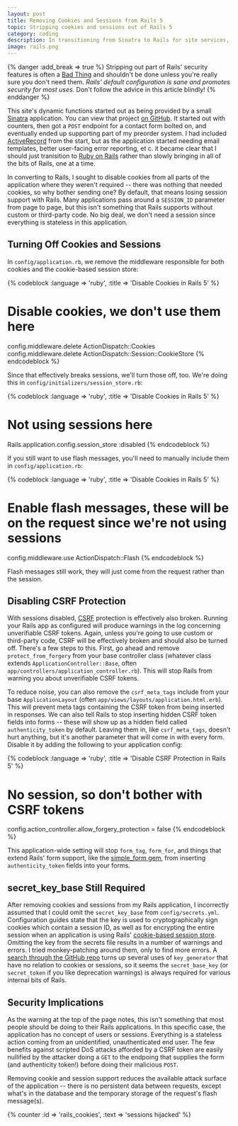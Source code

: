 ```yaml
---
layout: post
title: Removing Cookies and Sessions from Rails 5
topic: Stripping cookies and sessions out of Rails 5
category: coding
description: In transitioning from Sinatra to Rails for site services, I ended up removing pieces of Rails 5 that were not relevant to my project. This post covers removing cookies and sessions and their related configuration options, and what can and cannot be removed.
image: rails.png
---
```


{% danger :add_break => true %}
Stripping out part of Rails' security features is often a [Bad Thing](http://www.catb.org/jargon/html/B/Bad-Thing.html) and shouldn't be done unless you're really sure you don't need them. *Rails' default configuration is sane and promotes security for most uses.* Don't follow the advice in this article blindly!
{% enddanger %}

This site's dynamic functions started out as being provided by a small [Sinatra](http://www.sinatrarb.com/) application. You can view that project [on GitHub](https://github.com/chapmajs/site_services.git). It started out with counters, then got a `POST` endpoint for a contact form bolted on, and eventually ended up supporting part of my preorder system. I had included [ActiveRecord](https://rubygems.org/gems/activerecord) from the start, but as the application started needing email templates, better user-facing error reporting, et c. it became clear that I should just tranisition to [Ruby on Rails](http://rubyonrails.org/) rather than slowly bringing in all of the bits of Rails, one at a time.

In converting to Rails, I sought to disable cookies from all parts of the application where they weren't required -- there was nothing that needed cookies, so why bother sending one? By default, that means losing session support with Rails. Many applications pass around a `SESSION_ID` parameter from page to page, but this isn't something that Rails supports without custom or third-party code. No big deal, we don't need a session since everything is stateless in this application.

Turning Off Cookies and Sessions
--------------------------------

In `config/application.rb`, we remove the middleware responsible for both cookies and the cookie-based session store:

{% codeblock :language => 'ruby', :title => 'Disable Cookies in Rails 5' %}
# Disable cookies, we don't use them here
config.middleware.delete ActionDispatch::Cookies
config.middleware.delete ActionDispatch::Session::CookieStore
{% endcodeblock %}

Since that effectively breaks sessions, we'll turn those off, too. We're doing this in `config/initializers/session_store.rb`:

{% codeblock :language => 'ruby', :title => 'Disable Cookies in Rails 5' %}
# Not using sessions here
Rails.application.config.session_store :disabled
{% endcodeblock %}

If you still want to use flash messages, you'll need to manually include them in `config/application.rb`:

{% codeblock :language => 'ruby', :title => 'Disable Cookies in Rails 5' %}
# Enable flash messages, these will be on the request since we're not using sessions
config.middleware.use ActionDispatch::Flash
{% endcodeblock %}

Flash messages still work, they will just come from the request rather than the session.

Disabling CSRF Protection
-------------------------

With sessions disabled, [CSRF](https://en.wikipedia.org/wiki/Cross-site_request_forgery) protection is effectively also broken. Running your Rails app as configured will produce warnings in the log concerning unverifiable CSRF tokens. Again, unless you're going to use custom or third-party code, CSRF will be effectively broken and should also be turned off. There's a few steps to this. First, go ahead and remove `protect_from_forgery` from your base controller class (whatever class extends `ApplicationController::Base`, often `app/controllers/application_controller.rb`). This will stop Rails from warning you about unverifiable CSRF tokens. 

To reduce noise, you can also remove the `csrf_meta_tags` include from your base `ApplicationLayout` (often `app/views/layouts/application.html.erb`). This will prevent meta tags containing the CSRF token from being inserted in responses. We can also tell Rails to stop inserting hidden CSRF token fields into forms -- these will show up as a hidden field called `authenticity_token` by default. Leaving them in, like `csrf_meta_tags`, doesn't hurt anything, but it's another parameter that will come in with every form. Disable it by adding the following to your application config:

{% codeblock :language => 'ruby', :title => 'Disable CSRF Protection in Rails 5' %}
# No session, so don't bother with CSRF tokens
config.action_controller.allow_forgery_protection = false
{% endcodeblock %}

This application-wide setting will stop `form_tag`, `form_for`, and things that extend Rails' form support, like the [simple_form gem](https://github.com/plataformatec/simple_form), from inserting `authenticity_token` fields into your forms.

secret_key_base Still Required
------------------------------

After removing cookies and sessions from my Rails application, I incorrectly assumed that I could omit the `secret_key_base` from `config/secrets.yml`. Configuration guides state that the key is used to cryptographically sign cookies which contain a session ID, as well as for encrypting the entire session when an application is using Rails' [cookie-based session store](http://api.rubyonrails.org/classes/ActionDispatch/Session/CookieStore.html). Omitting the key from the secrets file results in a number of warnings and errors. I tried monkey-patching around them, only to find more errors. A [search through the GitHub repo](https://github.com/rails/rails/search?utf8=%E2%9C%93&q=key_generator) turns up several uses of `key_generator` that have no relation to cookies or sessions, so it seems the `secret_base_key` (or `secret_token` if you like deprecation warnings) is always required for various internal bits of Rails.

Security Implications
---------------------

As the warning at the top of the page notes, this isn't something that most people should be doing to their Rails applications. In this specific case, the application has no concept of users or sessions. Everything is a stateless action coming from an unidentified, unauthenticated end user. The few benefits against scripted DoS attacks afforded by a CSRF token are easily nullified by the attacker doing a `GET` to the endpoing that supplies the form (and authenticity token!) before doing their malicious `POST`. 

Removing cookie and session support reduces the available attack surface of the application -- there is no persistent data between requests, except what's in the database and the temporary storage of the request's flash message(s).

{% counter :id => 'rails_cookies', :text => 'sessions hijacked' %}
